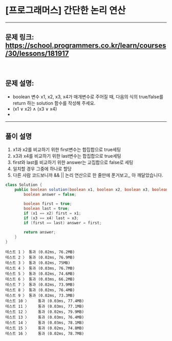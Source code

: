 # [프로그래머스] 간단한 논리 연산

---

## 문제 링크: https://school.programmers.co.kr/learn/courses/30/lessons/181917

<br>

## 문제 설명:

- boolean 변수 x1, x2, x3, x4가 매개변수로 주어질 때, 다음의 식의 true/false를 return 하는 solution 함수를 작성해 주세요.
- (x1 ∨ x2) ∧ (x3 ∨ x4)
- 
---

## 풀이 설명

1. x1과 x2를 비교하기 위한 first변수는 합집합으로 true세팅
2. x3과 x4를 비교하기 위한 last변수는 합집합으로 true세팅
3. first와 last를 비교하기 위한 answer는 교집합으로 false로 세팅
4. 일치할 경우 그중에 하나로 할당
5. 다른 사람 코드보니까 && || 논리 연산으로 한 줄만에 푼거보고,, 아 깨달았습니다.

```java
class Solution {
    public boolean solution(boolean x1, boolean x2, boolean x3, boolean x4) {
        boolean answer = false;

        boolean first = true;
        boolean last = true;
        if (x1 == x2) first = x1;
        if (x3 == x4) last = x3;
        if (first == last) answer = first;
        
        return answer;
    }
}
```

```text
테스트 1 〉	통과 (0.02ms, 76.2MB)
테스트 2 〉	통과 (0.02ms, 76.9MB)
테스트 3 〉	통과 (0.02ms, 75MB)
테스트 4 〉	통과 (0.03ms, 76.7MB)
테스트 5 〉	통과 (0.02ms, 74.6MB)
테스트 6 〉	통과 (0.03ms, 66.2MB)
테스트 7 〉	통과 (0.02ms, 73.9MB)
테스트 8 〉	통과 (0.02ms, 76.4MB)
테스트 9 〉	통과 (0.02ms, 73.3MB)
테스트 10 〉	통과 (0.03ms, 77.4MB)
테스트 11 〉	통과 (0.03ms, 77.1MB)
테스트 12 〉	통과 (0.02ms, 79.9MB)
테스트 13 〉	통과 (0.03ms, 76.4MB)
테스트 14 〉	통과 (0.03ms, 78.1MB)
테스트 15 〉	통과 (0.02ms, 74.8MB)
테스트 16 〉	통과 (0.02ms, 78.7MB)
```